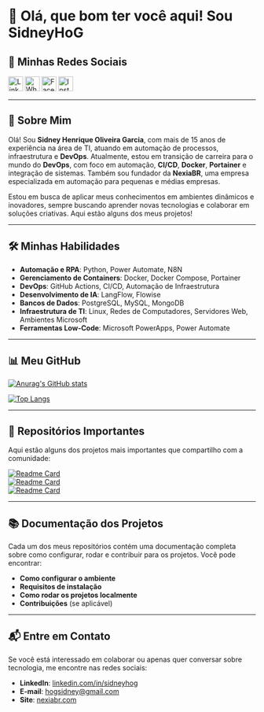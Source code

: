 # 👋 Olá, que bom ter você aqui! Sou **SidneyHoG**

## 💬 Minhas Redes Sociais
[<img src='https://img.shields.io/badge/LinkedIn-0077B5?style=for-the-badge&logo=linkedin&logoColor=white' alt='Linkdin' height='30'>](https://www.linkedin.com/in/sidneyhog)
[<img src='https://img.shields.io/badge/WhatsApp-25D366?style=for-the-badge&logo=WhatsApp&logoColor=white' alt='Whatsapp' height='30'>](https://wa.me/[seu_numero_de_whatsapp]?text=Olá,%20[Seu%20Nome]!%20Sou%20[Nome%20do%20Recrutador]%20da%20[Nome%20da%20Empresa].%20Temos%20uma%20oportunidade%20para%20[Título%20da%20Vaga]%20e%20acredito%20que%20seu%20perfil%20pode%20ser%20ideal.%20Posso%20enviar%20mais%20detalhes?)
[<img src='https://img.shields.io/badge/Facebook-1877F2?style=for-the-badge&logo=facebook&logoColor=white' alt='Facebook' height='30'>](https://www.facebook.com/hogsidney)
[<img src='https://img.shields.io/badge/Instagram-E4405F?style=for-the-badge&logo=instagram&logoColor=white' alt='Instagran' height='30'>](https://www.instagram.com/sidneyhoginsanos)

---

## 🚀 Sobre Mim

Olá! Sou **Sidney Henrique Oliveira Garcia**, com mais de 15 anos de experiência na área de TI, atuando em automação de processos, infraestrutura e **DevOps**. Atualmente, estou em transição de carreira para o mundo do **DevOps**, com foco em automação, **CI/CD**, **Docker**, **Portainer** e integração de sistemas. Também sou fundador da **NexiaBR**, uma empresa especializada em automação para pequenas e médias empresas.

Estou em busca de aplicar meus conhecimentos em ambientes dinâmicos e inovadores, sempre buscando aprender novas tecnologias e colaborar em soluções criativas. Aqui estão alguns dos meus projetos!

---

## 🛠️ Minhas Habilidades

- **Automação e RPA**: Python, Power Automate, N8N  
- **Gerenciamento de Containers**: Docker, Docker Compose, Portainer  
- **DevOps**: GitHub Actions, CI/CD, Automação de Infraestrutura  
- **Desenvolvimento de IA**: LangFlow, Flowise  
- **Bancos de Dados**: PostgreSQL, MySQL, MongoDB  
- **Infraestrutura de TI**: Linux, Redes de Computadores, Servidores Web, Ambientes Microsoft  
- **Ferramentas Low-Code**: Microsoft PowerApps, Power Automate

---

## 📊 Meu GitHub

[![Anurag's GitHub stats](https://github-readme-stats.vercel.app/api?username=sidneyhog&show_icons=true&theme=cobalt)](https://github.com/anuraghazra/github-readme-stats)

[![Top Langs](https://github-readme-stats.vercel.app/api/top-langs/?username=sidneyhog&langs_count=8&theme=cobalt)](https://github.com/anuraghazra/github-readme-stats)

---

## 📁 Repositórios Importantes

Aqui estão alguns dos projetos mais importantes que compartilho com a comunidade:

[![Readme Card](https://github-readme-stats.vercel.app/api/pin/?username=sidneyhog&repo=devops&theme=cobalt)](https://github.com/sidneyhog/devops)  
[![Readme Card](https://github-readme-stats.vercel.app/api/pin/?username=sidneyhog&repo=automacao-processos&theme=cobalt)](https://github.com/sidneyhog/automacao-processos)  
[![Readme Card](https://github-readme-stats.vercel.app/api/pin/?username=sidneyhog&repo=ia-generativa&theme=cobalt)](https://github.com/sidneyhog/ia-generativa)

---

## 📚 Documentação dos Projetos

Cada um dos meus repositórios contém uma documentação completa sobre como configurar, rodar e contribuir para os projetos. Você pode encontrar:

- **Como configurar o ambiente**  
- **Requisitos de instalação**  
- **Como rodar os projetos localmente**  
- **Contribuições** (se aplicável)

---

## 📬 Entre em Contato

Se você está interessado em colaborar ou apenas quer conversar sobre tecnologia, me encontre nas redes sociais:

- **LinkedIn**: [linkedin.com/in/sidneyhog](https://linkedin.com/in/sidneyhog)  
- **E-mail**: [hogsidney@gmail.com](mailto:hogsidney@gmail.com)  
- **Site**: [nexiabr.com](http://nexiabr.com)
